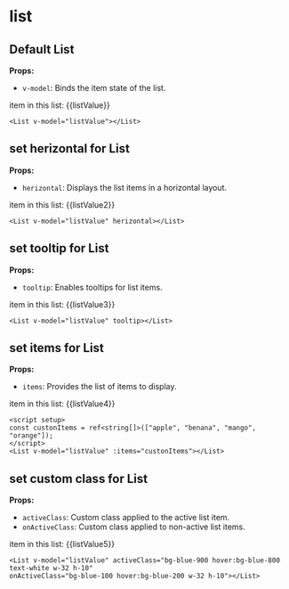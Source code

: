 # list

<script setup lang="ts">
import { ref } from 'vue'
const listValue = ref("");
const listValue2 = ref("");
const listValue3 = ref("");
const listValue4 = ref("");
const listValue5 = ref("");
const custonItems = ref<string[]>(["apple", "benana", "mango", "orange"]);
</script>

## Default List

**Props:**

- `v-model`: Binds the item state of the list.

<p>item in this list: {{listValue}}</p>

<List v-model="listValue"></List>

```vue
<List v-model="listValue"></List>
```

## set herizontal for List

**Props:**

- `herizontal`: Displays the list items in a horizontal layout.

<p>item in this list: {{listValue2}}</p>

<List v-model="listValue2" herizontal></List>

```vue
<List v-model="listValue" herizontal></List>
```

## set tooltip for List

**Props:**

- `tooltip`:  Enables tooltips for list items.

<p>item in this list: {{listValue3}}</p>

<List v-model="listValue3" tooltip></List>

```vue
<List v-model="listValue" tooltip></List>
```

## set items for List

**Props:**

- `items`: Provides the list of items to display.

<p>item in this list: {{listValue4}}</p>

<List v-model="listValue4" :items="custonItems"></List>

```vue
<script setup>
const custonItems = ref<string[]>(["apple", "benana", "mango", "orange"]);
</script>
<List v-model="listValue" :items="custonItems"></List>
```

## set custom class for List

**Props:**

- `activeClass`: Custom class applied to the active list item.
- `onActiveClass`: Custom class applied to non-active list items.

<p>item in this list: {{listValue5}}</p>

<List v-model="listValue5" activeClass="bg-blue-950 hover:bg-blue-900 text-white w-32 h-10" onActiveClass="bg-blue-50 hover:bg-blue-100 w-32 h-10"></List>

```vue
<List v-model="listValue" activeClass="bg-blue-900 hover:bg-blue-800 
text-white w-32 h-10" 
onActiveClass="bg-blue-100 hover:bg-blue-200 w-32 h-10"></List>
```
